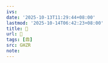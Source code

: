 ```yaml
---
ivs:
date: '2025-10-13T11:29:44+08:00'
lastmod: '2025-10-14T06:42:23+08:00'
title: 󰢷
url: 󰢷
tags: [鼎]
src: GHZR
note:
---
```


